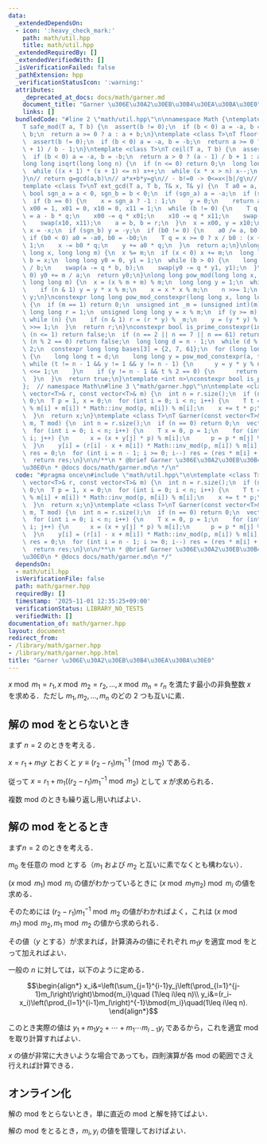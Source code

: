 ```yaml
---
data:
  _extendedDependsOn:
  - icon: ':heavy_check_mark:'
    path: math/util.hpp
    title: math/util.hpp
  _extendedRequiredBy: []
  _extendedVerifiedWith: []
  _isVerificationFailed: false
  _pathExtension: hpp
  _verificationStatusIcon: ':warning:'
  attributes:
    _deprecated_at_docs: docs/math/garner.md
    document_title: "Garner \u306E\u30A2\u30EB\u30B4\u30EA\u30BA\u30E0"
    links: []
  bundledCode: "#line 2 \"math/util.hpp\"\n\nnamespace Math {\ntemplate <class T>\n\
    T safe_mod(T a, T b) {\n  assert(b != 0);\n  if (b < 0) a = -a, b = -b;\n  a %=\
    \ b;\n  return a >= 0 ? a : a + b;\n}\ntemplate <class T>\nT floor(T a, T b) {\n\
    \  assert(b != 0);\n  if (b < 0) a = -a, b = -b;\n  return a >= 0 ? a / b : (a\
    \ + 1) / b - 1;\n}\ntemplate <class T>\nT ceil(T a, T b) {\n  assert(b != 0);\n\
    \  if (b < 0) a = -a, b = -b;\n  return a > 0 ? (a - 1) / b + 1 : a / b;\n}\n\
    long long isqrt(long long n) {\n  if (n <= 0) return 0;\n  long long x = sqrt(n);\n\
    \  while ((x + 1) * (x + 1) <= n) x++;\n  while (x * x > n) x--;\n  return x;\n\
    }\n// return g=gcd(a,b)\n// a*x+b*y=g\n// - b!=0 -> 0<=x<|b|/g\n// - b=0  -> ax=g\n\
    template <class T>\nT ext_gcd(T a, T b, T& x, T& y) {\n  T a0 = a, b0 = b;\n \
    \ bool sgn_a = a < 0, sgn_b = b < 0;\n  if (sgn_a) a = -a;\n  if (sgn_b) b = -b;\n\
    \  if (b == 0) {\n    x = sgn_a ? -1 : 1;\n    y = 0;\n    return a;\n  }\n  T\
    \ x00 = 1, x01 = 0, x10 = 0, x11 = 1;\n  while (b != 0) {\n    T q = a / b, r\
    \ = a - b * q;\n    x00 -= q * x01;\n    x10 -= q * x11;\n    swap(x00, x01);\n\
    \    swap(x10, x11);\n    a = b, b = r;\n  }\n  x = x00, y = x10;\n  if (sgn_a)\
    \ x = -x;\n  if (sgn_b) y = -y;\n  if (b0 != 0) {\n    a0 /= a, b0 /= a;\n   \
    \ if (b0 < 0) a0 = -a0, b0 = -b0;\n    T q = x >= 0 ? x / b0 : (x + 1) / b0 -\
    \ 1;\n    x -= b0 * q;\n    y += a0 * q;\n  }\n  return a;\n}\nlong long inv_mod(long\
    \ long x, long long m) {\n  x %= m;\n  if (x < 0) x += m;\n  long long a = m,\
    \ b = x;\n  long long y0 = 0, y1 = 1;\n  while (b > 0) {\n    long long q = a\
    \ / b;\n    swap(a -= q * b, b);\n    swap(y0 -= q * y1, y1);\n  }\n  if (y0 <\
    \ 0) y0 += m / a;\n  return y0;\n}\nlong long pow_mod(long long x, long long n,\
    \ long long m) {\n  x = (x % m + m) % m;\n  long long y = 1;\n  while (n) {\n\
    \    if (n & 1) y = y * x % m;\n    x = x * x % m;\n    n >>= 1;\n  }\n  return\
    \ y;\n}\nconstexpr long long pow_mod_constexpr(long long x, long long n, int m)\
    \ {\n  if (m == 1) return 0;\n  unsigned int _m = (unsigned int)(m);\n  unsigned\
    \ long long r = 1;\n  unsigned long long y = x % m;\n  if (y >= m) y += m;\n \
    \ while (n) {\n    if (n & 1) r = (r * y) % _m;\n    y = (y * y) % _m;\n    n\
    \ >>= 1;\n  }\n  return r;\n}\nconstexpr bool is_prime_constexpr(int n) {\n  if\
    \ (n <= 1) return false;\n  if (n == 2 || n == 7 || n == 61) return true;\n  if\
    \ (n % 2 == 0) return false;\n  long long d = n - 1;\n  while (d % 2 == 0) d /=\
    \ 2;\n  constexpr long long bases[3] = {2, 7, 61};\n  for (long long a : bases)\
    \ {\n    long long t = d;\n    long long y = pow_mod_constexpr(a, t, n);\n   \
    \ while (t != n - 1 && y != 1 && y != n - 1) {\n      y = y * y % n;\n      t\
    \ <<= 1;\n    }\n    if (y != n - 1 && t % 2 == 0) {\n      return false;\n  \
    \  }\n  }\n  return true;\n}\ntemplate <int n>\nconstexpr bool is_prime = is_prime_constexpr(n);\n\
    };  // namespace Math\n#line 3 \"math/garner.hpp\"\n\ntemplate <class T>\nT Garner(const\
    \ vector<T>& r, const vector<T>& m) {\n  int n = r.size();\n  if (n == 0) return\
    \ 0;\n  T p = 1, x = 0;\n  for (int i = 0; i < n; i++) {\n    T t = (r[i] - x\
    \ % m[i] + m[i]) * Math::inv_mod(p, m[i]) % m[i];\n    x += t * p;\n    p *= m[i];\n\
    \  }\n  return x;\n}\ntemplate <class T>\nT Garner(const vector<T>& r, const vector<T>&\
    \ m, T mod) {\n  int n = r.size();\n  if (n == 0) return 0;\n  vector<T> y(n);\n\
    \  for (int i = 0; i < n; i++) {\n    T x = 0, p = 1;\n    for (int j = 0; j <\
    \ i; j++) {\n      x = (x + y[j] * p) % m[i];\n      p = p * m[j] % m[i];\n  \
    \  }\n    y[i] = (r[i] - x + m[i]) * Math::inv_mod(p, m[i]) % m[i];\n  }\n  T\
    \ res = 0;\n  for (int i = n - 1; i >= 0; i--) res = (res * m[i] + y[i]) % mod;\n\
    \  return res;\n}\n\n/**\n * @brief Garner \u306E\u30A2\u30EB\u30B4\u30EA\u30BA\
    \u30E0\n * @docs docs/math/garner.md\n */\n"
  code: "#pragma once\n#include \"math/util.hpp\"\n\ntemplate <class T>\nT Garner(const\
    \ vector<T>& r, const vector<T>& m) {\n  int n = r.size();\n  if (n == 0) return\
    \ 0;\n  T p = 1, x = 0;\n  for (int i = 0; i < n; i++) {\n    T t = (r[i] - x\
    \ % m[i] + m[i]) * Math::inv_mod(p, m[i]) % m[i];\n    x += t * p;\n    p *= m[i];\n\
    \  }\n  return x;\n}\ntemplate <class T>\nT Garner(const vector<T>& r, const vector<T>&\
    \ m, T mod) {\n  int n = r.size();\n  if (n == 0) return 0;\n  vector<T> y(n);\n\
    \  for (int i = 0; i < n; i++) {\n    T x = 0, p = 1;\n    for (int j = 0; j <\
    \ i; j++) {\n      x = (x + y[j] * p) % m[i];\n      p = p * m[j] % m[i];\n  \
    \  }\n    y[i] = (r[i] - x + m[i]) * Math::inv_mod(p, m[i]) % m[i];\n  }\n  T\
    \ res = 0;\n  for (int i = n - 1; i >= 0; i--) res = (res * m[i] + y[i]) % mod;\n\
    \  return res;\n}\n\n/**\n * @brief Garner \u306E\u30A2\u30EB\u30B4\u30EA\u30BA\
    \u30E0\n * @docs docs/math/garner.md\n */"
  dependsOn:
  - math/util.hpp
  isVerificationFile: false
  path: math/garner.hpp
  requiredBy: []
  timestamp: '2025-11-01 12:35:25+09:00'
  verificationStatus: LIBRARY_NO_TESTS
  verifiedWith: []
documentation_of: math/garner.hpp
layout: document
redirect_from:
- /library/math/garner.hpp
- /library/math/garner.hpp.html
title: "Garner \u306E\u30A2\u30EB\u30B4\u30EA\u30BA\u30E0"
---
```

$x\bmod m_1=r_1,x\bmod m_2=r_2,\dots,x\bmod m_n=r_n$ を満たす最小の非負整数 $x$ を求める．ただし $m_1,m_2,\dots,m_n$ のどの 2 つも互いに素．

## 解の mod をとらないとき

まず $n=2$ のときを考える．

$x=r_1+m_1y$ とおくと $y\equiv(r_2-r_1)m_1^{-1}\pmod{m_2}$ である．

従って $x=r_1+m_1((r_2-r_1)m_1^{-1}\bmod{m_2})$ として $x$ が求められる．

複数 mod のときも繰り返し用いればよい．

## 解の mod をとるとき

まず$n=2$ のときを考える．

$m_0$ を任意の mod とする（$m_1$ および $m_2$ と互いに素でなくとも構わない）．

$(x\bmod m_1)\bmod m_i$ の値がわかっているときに $(x\bmod m_1m_2)\bmod m_i$ の値を求める．

そのためには $(r_2-r_1)m_1^{-1}\bmod{m_2}$ の値がわかればよく，これは $(x\bmod m_1)\bmod m_2,m_1\bmod m_2$ の値から求められる．

その値（$y$ とする）が求まれば，計算済みの値にそれぞれ $m_1y$ を適宜 mod をとって加えればよい．

一般の $n$ に対しては，以下のように定める．

$$\begin{align*}
x_i&=\left(\sum_{j=1}^{i-1}y_j\left(\prod_{l=1}^{j-1}m_l\right)\right)\bmod{m_i}\quad (1\leq i\leq n)\\
y_i&=(r_i-x_i)\left(\prod_{l=1}^{i-1}m_l\right)^{-1}\bmod{m_i}\quad(1\leq i\leq n).
\end{align*}$$

このとき実際の値は $y_1+m_1y_2+\cdots+m_1\cdots m_{i-1}y_i$ であるから，これを適宜 mod を取り計算すればよい．

$x$ の値が非常に大きいような場合であっても，四則演算が各 mod の範囲でさえ行えれば計算できる．

## オンライン化

解の mod をとらないとき，単に直近の mod と解を持てばよい．

解の mod をとるとき，$m_i,y_i$ の値を管理しておけばよい．